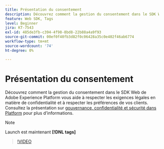 ```yaml
---
title: Présentation du consentement
description: Découvrez comment la gestion du consentement dans le SDK Web de Adobe Experience Platform vous aide à respecter les exigences légales en matière de confidentialité et à respecter les préférences de vos clients.
feature: Web SDK, Tags
level: Beginner
jira: KT-7543
exl-id: 485de3fb-c394-4f98-8bd8-22b88a4a9f93
source-git-commit: 00ef0f40fb3d82f0c06428a35c0e402f46ab6774
workflow-type: tm+mt
source-wordcount: '74'
ht-degree: 0%

---
```


# Présentation du consentement

Découvrez comment la gestion du consentement dans le SDK Web de Adobe Experience Platform vous aide à respecter les exigences légales en matière de confidentialité et à respecter les préférences de vos clients. Consultez la présentation sur [gouvernance, confidentialité et sécurité dans Platform](https://experienceleague.adobe.com/docs/experience-platform/landing/governance-privacy-security/overview.html?lang=en#consent) pour plus d’informations.

>[!NOTE]
>
> Launch est maintenant **[!DNL tags]**

>[!VIDEO](https://video.tv.adobe.com/v/332693/?learn=on)

